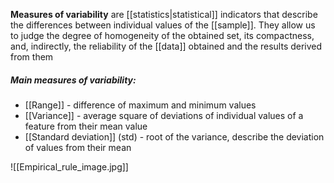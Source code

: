 **Measures of variability** are [[statistics|statistical]] indicators that describe the differences between individual values of the [[sample]]. They allow us to judge the degree of homogeneity of the obtained set, its compactness, and, indirectly, the reliability of the [[data]] obtained and the results derived from them

##### Main measures of variability:
* [[Range]] - difference of maximum and minimum values
* [[Variance]] - average square of deviations of individual values of a feature from their mean value
* [[Standard deviation]] (std) - root of the variance, describe the deviation of values from their mean

![[Empirical_rule_image.jpg]]